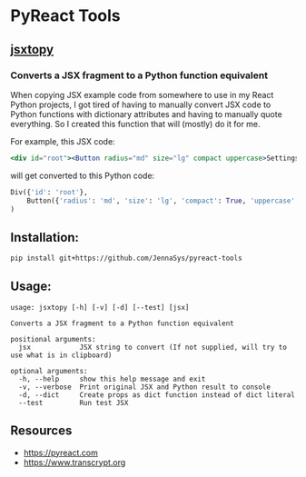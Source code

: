 # PyReact Tools

## [jsxtopy](https://github.com/JennaSys/pyreact-tools/blob/main/jsxtopy.py)
### Converts a JSX fragment to a Python function equivalent
When copying JSX example code from somewhere to use in my React Python projects, I got tired of having to manually convert JSX code to Python functions with dictionary attributes and having to manually quote everything. So I created this function that will (mostly) do it for me.

For example, this JSX code:
```jsx
<div id="root"><Button radius="md" size="lg" compact uppercase>Settings</Button></div>
```
will get converted to this Python code:
```python
Div({'id': 'root'},
    Button({'radius': 'md', 'size': 'lg', 'compact': True, 'uppercase': True}, "Settings")
)
```

## Installation:
```bash
pip install git+https://github.com/JennaSys/pyreact-tools
```

## Usage:
```text
usage: jsxtopy [-h] [-v] [-d] [--test] [jsx]

Converts a JSX fragment to a Python function equivalent

positional arguments:
  jsx            JSX string to convert (If not supplied, will try to use what is in clipboard)

optional arguments:
  -h, --help     show this help message and exit
  -v, --verbose  Print original JSX and Python result to console
  -d, --dict     Create props as dict function instead of dict literal
  --test         Run test JSX
```

## Resources
- https://pyreact.com
- https://www.transcrypt.org